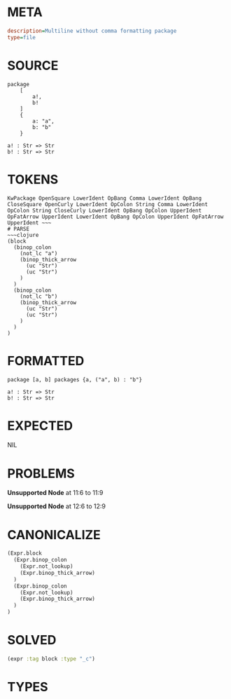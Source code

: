 # META
~~~ini
description=Multiline without comma formatting package
type=file
~~~
# SOURCE
~~~roc
package
	[
		a!,
		b!
	]
	{
		a: "a",
		b: "b"
	}

a! : Str => Str
b! : Str => Str
~~~
# TOKENS
~~~text
KwPackage OpenSquare LowerIdent OpBang Comma LowerIdent OpBang CloseSquare OpenCurly LowerIdent OpColon String Comma LowerIdent OpColon String CloseCurly LowerIdent OpBang OpColon UpperIdent OpFatArrow UpperIdent LowerIdent OpBang OpColon UpperIdent OpFatArrow UpperIdent ~~~
# PARSE
~~~clojure
(block
  (binop_colon
    (not_lc "a")
    (binop_thick_arrow
      (uc "Str")
      (uc "Str")
    )
  )
  (binop_colon
    (not_lc "b")
    (binop_thick_arrow
      (uc "Str")
      (uc "Str")
    )
  )
)
~~~
# FORMATTED
~~~roc
package [a, b] packages {a, ("a", b) : "b"}

a! : Str => Str
b! : Str => Str
~~~
# EXPECTED
NIL
# PROBLEMS
**Unsupported Node**
at 11:6 to 11:9

**Unsupported Node**
at 12:6 to 12:9

# CANONICALIZE
~~~clojure
(Expr.block
  (Expr.binop_colon
    (Expr.not_lookup)
    (Expr.binop_thick_arrow)
  )
  (Expr.binop_colon
    (Expr.not_lookup)
    (Expr.binop_thick_arrow)
  )
)
~~~
# SOLVED
~~~clojure
(expr :tag block :type "_c")
~~~
# TYPES
~~~roc
~~~
